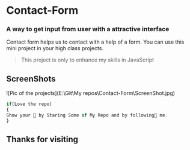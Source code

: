 # Contact-Form
### A way to get input from user with a attractive interface

Contact form helps us to contact with a help of a form. You can use this mini project in your high class projects.

>  This project is only to enhance my skills in JavaScript

## ScreenShots

![Pic of the projects](E:\Git\My repos\Contact-Form\ScreenShot.jpg)

 

```javascript
if(Love the repo)
{
Show your 💖 by Staring Some of My Repo and by following🙂 me.
}
```

## Thanks for visiting 


